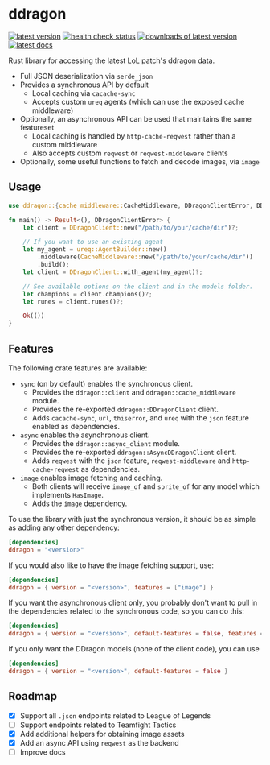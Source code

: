 # ddragon

[![latest version](https://img.shields.io/crates/v/ddragon?style=flat-square)](https://crates.io/crates/ddragon) [![health check status](https://img.shields.io/github/actions/workflow/status/kade-robertson/ddragon/health.yml?label=health&style=flat-square)](https://github.com/kade-robertson/ddragon/actions/workflows/health.yml) [![downloads of latest version](https://img.shields.io/crates/d/ddragon?style=flat-square)](https://crates.io/crates/ddragon) [![latest docs](https://img.shields.io/docsrs/ddragon?style=flat-square)](https://docs.rs/ddragon/latest/ddragon/)

Rust library for accessing the latest LoL patch's ddragon data.

- Full JSON deserialization via `serde_json`
- Provides a synchronous API by default
  - Local caching via `cacache-sync`
  - Accepts custom `ureq` agents (which can use the exposed cache middleware)
- Optionally, an asynchronous API can be used that maintains the same featureset
  - Local caching is handled by `http-cache-reqwest` rather than a custom middleware
  - Also accepts custom `reqwest` or `reqwest-middleware` clients
- Optionally, some useful functions to fetch and decode images, via `image`

## Usage

```rust
use ddragon::{cache_middleware::CacheMiddleware, DDragonClientError, DDragonClient};

fn main() -> Result<(), DDragonClientError> {
    let client = DDragonClient::new("/path/to/your/cache/dir")?;

    // If you want to use an existing agent
    let my_agent = ureq::AgentBuilder::new()
        .middleware(CacheMiddleware::new("/path/to/your/cache/dir"))
        .build();
    let client = DDragonClient::with_agent(my_agent)?;

    // See available options on the client and in the models folder.
    let champions = client.champions()?;
    let runes = client.runes()?;

    Ok(())
}
```

## Features

The following crate features are available:

- `sync` (on by default) enables the synchronous client.
  - Provides the `ddragon::client` and `ddragon::cache_middleware` module.
  - Provides the re-exported `ddragon::DDragonClient` client.
  - Adds `cacache-sync`, `url`, `thiserror`, and `ureq` with the `json` feature enabled as dependencies.
- `async` enables the asynchronous client.
  - Provides the `ddragon::async_client` module.
  - Provides the re-exported `ddragon::AsyncDDragonClient` client.
  - Adds `reqwest` with the `json` feature, `reqwest-middleware` and `http-cache-reqwest` as dependencies.
- `image` enables image fetching and caching.
  - Both clients will receive `image_of` and `sprite_of` for any model which implements `HasImage`.
  - Adds the `image` dependency.

To use the library with just the synchronous version, it should be as simple as adding any other dependency:

```toml
[dependencies]
ddragon = "<version>"
```

If you would also like to have the image fetching support, use:

```toml
[dependencies]
ddragon = { version = "<version>", features = ["image"] }
```

If you want the asynchronous client only, you probably don't want to pull in the dependencies related to the synchronous code, so you can do this:

```toml
[dependencies]
ddragon = { version = "<version>", default-features = false, features = ["async"] }
```

If you only want the DDragon models (none of the client code), you can use

```toml
[dependencies]
ddragon = { version = "<version>", default-features = false }
```

## Roadmap

- [x] Support all `.json` endpoints related to League of Legends
- [ ] Support endpoints related to Teamfight Tactics
- [x] Add additional helpers for obtaining image assets
- [x] Add an async API using `reqwest` as the backend
- [ ] Improve docs
